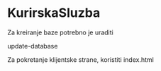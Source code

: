 # KurirskaSluzba

Za kreiranje baze potrebno je uraditi 

update-database

Za pokretanje klijentske strane, koristiti index.html
